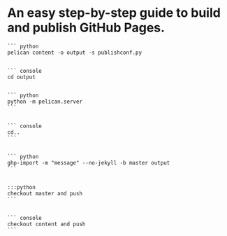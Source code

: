 
# An easy step-by-step guide to build and publish GitHub Pages. 

    ``` python
    pelican content -o output -s publishconf.py


    ``` console
    cd output


    ``` python
    python -m pelican.server
    ```


    ``` console
    cd..
    ```


    ``` python
    ghp-import -m "message" --no-jekyll -b master output
    ```


    :::python
    checkout master and push
    ```


    ``` console
    checkout content and push
    ```
